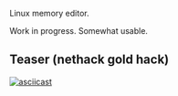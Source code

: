 Linux memory editor.

Work in progress. Somewhat usable.

## Teaser (nethack gold hack)

[![asciicast](https://asciinema.org/a/223480.svg)](https://asciinema.org/a/223480)
